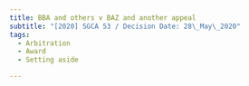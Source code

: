 ```yaml
---
title: BBA and others v BAZ and another appeal
subtitle: "[2020] SGCA 53 / Decision Date: 28\_May\_2020"
tags:
  - Arbitration
  - Award
  - Setting aside

---
```

